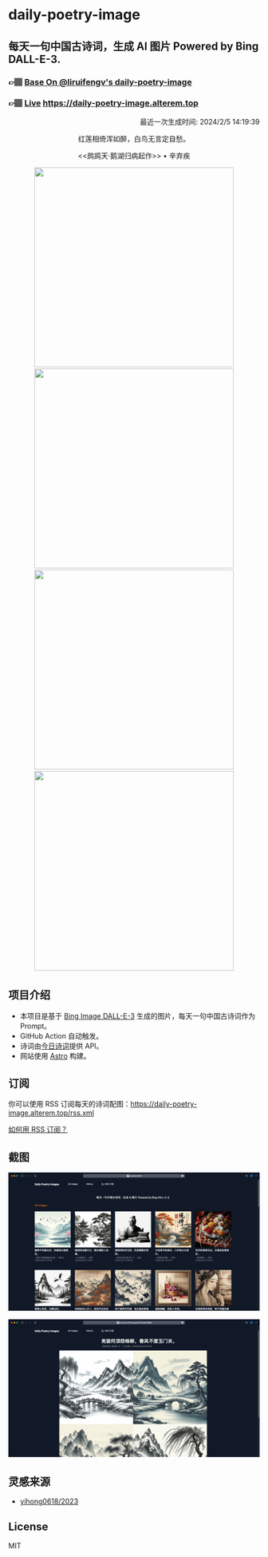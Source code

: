 
# daily-poetry-image

## 每天一句中国古诗词，生成 AI 图片 Powered by Bing DALL-E-3.

### 👉🏽 [Base On @liruifengv's daily-poetry-image](https://github.com/liruifengv/daily-poetry-image)

### 👉🏽 [Live](https://daily-poetry-image.alterem.top/) https://daily-poetry-image.alterem.top

<p align="right">
  最近一次生成时间: 2024/2/5 14:19:39
</p>
<p align="center">
红莲相倚浑如醉，白鸟无言定自愁。
</p>
<p align="center">
<<鹧鸪天·鹅湖归病起作>> • 辛弃疾
</p>
<p align="center">
<img src="https://tse3.mm.bing.net/th/id/OIG3.rf_YAnjC36.E.f_wUCko" height="400" width="400" />
<img src="https://tse2.mm.bing.net/th/id/OIG3.l00Z7CAV6rowBJBwyxXH" height="400" width="400" />
<img src="https://tse2.mm.bing.net/th/id/OIG3.6urZNcyCnx5i81vxl2lh" height="400" width="400" />
<img src="https://tse4.mm.bing.net/th/id/OIG3.qmnZVCp.ht7a56V8mb0x" height="400" width="400" />
</p>

## 项目介绍

-   本项目是基于 [Bing Image DALL-E-3](https://www.bing.com/images/create) 生成的图片，每天一句中国古诗词作为 Prompt。
-   GitHub Action 自动触发。
-   诗词由[今日诗词](https://www.jinrishici.com/)提供 API。
-   网站使用 [Astro](https://astro.build) 构建。

## 订阅

你可以使用 RSS 订阅每天的诗词配图：https://daily-poetry-image.alterem.top/rss.xml

[如何用 RSS 订阅？](https://zhuanlan.zhihu.com/p/55026716)

## 截图

![图片列表](./screenshots/Snipaste_2023-12-28_21-00-26.png)

![图片详情](./screenshots/Snipaste_2023-12-28_21-00-53.png)

## 灵感来源

-   [yihong0618/2023](https://github.com/yihong0618/2023)

## License

MIT
